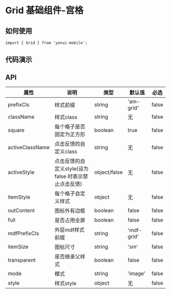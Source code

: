 # Grid 基础组件-宫格
## 如何使用

```
import { Grid } from 'yonui-mobile';

```

## 代码演示


## API

属性 | 说明 | 类型 | 默认值 | 必选
----|-----|------|------|------
prefixCls | 样式前缀 | string | 'am-grid' | false
className | 样式class | string | 无 | false
square | 每个格子是否固定为正方形 | boolean | true | false
activeClassName | 点击反馈的自定义class | string | 无 | false
activeStyle | 点击反馈的自定义style(设为 false 时表示禁止点击反馈) | object/false | 无 | false
itemStyle | 每个格子自定义样式 | object | 无 | false
outContent | 图标外有边框 | boolean | false | false
full | 是否占用全屏 | boolean | false | false
mdfPrefixCls | 外层mdf样式前缀 | string | 'mdf-grid' | false
itemSize | 图标尺寸 | string | 'sm' | false
transparent | 是否继承父样式 | boolean | false | false
mode | 模式 | string | 'image' | false
style | 样式style | object | 无 | false
